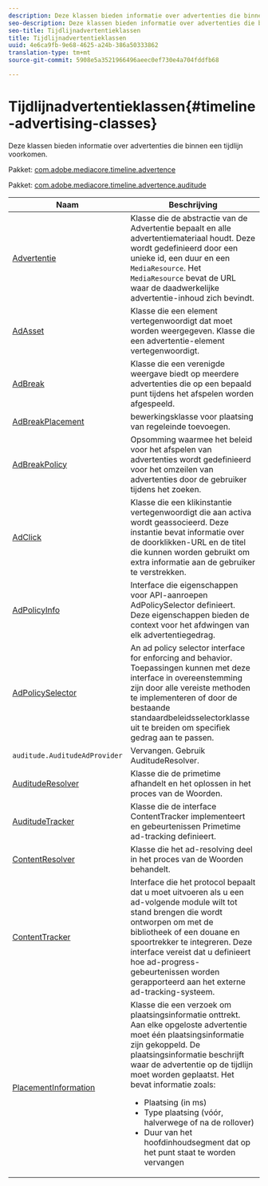 ```yaml
---
description: Deze klassen bieden informatie over advertenties die binnen een tijdlijn voorkomen.
seo-description: Deze klassen bieden informatie over advertenties die binnen een tijdlijn voorkomen.
seo-title: Tijdlijnadvertentieklassen
title: Tijdlijnadvertentieklassen
uuid: 4e6ca9fb-9e68-4625-a24b-386a50333862
translation-type: tm+mt
source-git-commit: 5908e5a3521966496aeec0ef730e4a704fddfb68

---
```



# Tijdlijnadvertentieklassen{#timeline-advertising-classes}

Deze klassen bieden informatie over advertenties die binnen een tijdlijn voorkomen.

Pakket: [com.adobe.mediacore.timeline.advertence](https://help.adobe.com/en_US/primetime/api/psdk/javadoc_1.4/com/adobe/mediacore/timeline/advertising/package-summary.html)

Pakket: [com.adobe.mediacore.timeline.advertence.auditude](https://help.adobe.com/en_US/primetime/api/psdk/javadoc_1.4/com/adobe/mediacore/timeline/advertising/auditude/package-summary.html)

| Naam | Beschrijving |
|--- |--- |
| [Advertentie](https://help.adobe.com/en_US/primetime/api/psdk/javadoc_1.4/com/adobe/mediacore/timeline/advertising/Ad.html) | Klasse die de abstractie van de Advertentie bepaalt en alle advertentiemateriaal houdt. Deze wordt gedefinieerd door een unieke id, een duur en een `MediaResource`. Het `MediaResource` bevat de URL waar de daadwerkelijke advertentie-inhoud zich bevindt. |
| [AdAsset](https://help.adobe.com/en_US/primetime/api/psdk/javadoc_1.4/com/adobe/mediacore/timeline/advertising/AdAsset.html) | Klasse die een element vertegenwoordigt dat moet worden weergegeven. Klasse die een advertentie-element vertegenwoordigt. |
| [AdBreak](https://help.adobe.com/en_US/primetime/api/psdk/javadoc_1.4/com/adobe/mediacore/timeline/advertising/AdBreak.html) | Klasse die een verenigde weergave biedt op meerdere advertenties die op een bepaald punt tijdens het afspelen worden afgespeeld. |
| [AdBreakPlacement](https://help.adobe.com/en_US/primetime/api/psdk/javadoc_1.4/com/adobe/mediacore/timeline/advertising/AdBreakPlacement.html) | bewerkingsklasse voor plaatsing van regeleinde toevoegen. |
| [AdBreakPolicy](https://help.adobe.com/en_US/primetime/api/psdk/javadoc_1.4/com/adobe/mediacore/timeline/advertising/AdBreakPolicy.html) | Opsomming waarmee het beleid voor het afspelen van advertenties wordt gedefinieerd voor het omzeilen van advertenties door de gebruiker tijdens het zoeken. |
| [AdClick](https://help.adobe.com/en_US/primetime/api/psdk/javadoc_1.4/com/adobe/mediacore/timeline/advertising/AdClick.html) | Klasse die een klikinstantie vertegenwoordigt die aan activa wordt geassocieerd. Deze instantie bevat informatie over de doorklikken-URL en de titel die kunnen worden gebruikt om extra informatie aan de gebruiker te verstrekken. |
| [AdPolicyInfo](https://help.adobe.com/en_US/primetime/api/psdk/javadoc_1.4/com/adobe/mediacore/timeline/advertising/AdPolicyInfo.html) | Interface die eigenschappen voor API-aanroepen AdPolicySelector definieert. Deze eigenschappen bieden de context voor het afdwingen van elk advertentiegedrag. |
| [AdPolicySelector](https://help.adobe.com/en_US/primetime/api/psdk/javadoc_1.4/com/adobe/mediacore/timeline/advertising/AdPolicySelector.html) | An ad policy selector interface for enforcing and behavior. Toepassingen kunnen met deze interface in overeenstemming zijn door alle vereiste methoden te implementeren of door de bestaande standaardbeleidsselectorklasse uit te breiden om specifiek gedrag aan te passen. |
| `auditude.AuditudeAdProvider` | Vervangen. Gebruik AuditudeResolver. |
| [AuditudeResolver](https://help.adobe.com/en_US/primetime/api/psdk/javadoc_1.4/com/adobe/mediacore/timeline/advertising/auditude/AuditudeResolver.html) | Klasse die de primetime afhandelt en het oplossen in het proces van de Woorden. |
| [AuditudeTracker](https://help.adobe.com/en_US/primetime/api/psdk/javadoc_1.4/com/adobe/mediacore/timeline/advertising/auditude/AuditudeTracker.html) | Klasse die de interface ContentTracker implementeert en gebeurtenissen Primetime ad-tracking definieert. |
| [ContentResolver](https://help.adobe.com/en_US/primetime/api/psdk/javadoc_1.4/com/adobe/mediacore/timeline/advertising/ContentResolver.html) | Klasse die het ad-resolving deel in het proces van de Woorden behandelt. |
| [ContentTracker](https://help.adobe.com/en_US/primetime/api/psdk/javadoc_1.4/com/adobe/mediacore/timeline/advertising/ContentTracker.html) | Interface die het protocol bepaalt dat u moet uitvoeren als u een ad-volgende module wilt tot stand brengen die wordt ontworpen om met de bibliotheek of een douane en spoortrekker te integreren. Deze interface vereist dat u definieert hoe ad-progress-gebeurtenissen worden gerapporteerd aan het externe ad-tracking-systeem. |
| [PlacementInformation](https://help.adobe.com/en_US/primetime/api/psdk/javadoc_1.4/com/adobe/mediacore/timeline/advertising/PlacementInformation.html) | Klasse die een verzoek om plaatsingsinformatie onttrekt. Aan elke opgeloste advertentie moet één plaatsingsinformatie zijn gekoppeld. De plaatsingsinformatie beschrijft waar de advertentie op de tijdlijn moet worden geplaatst. Het bevat informatie zoals: <ul><li>Plaatsing (in ms) </li><li>Type plaatsing (vóór, halverwege of na de rollover) </li><li>Duur van het hoofdinhoudsegment dat op het punt staat te worden vervangen</li></ul> |
